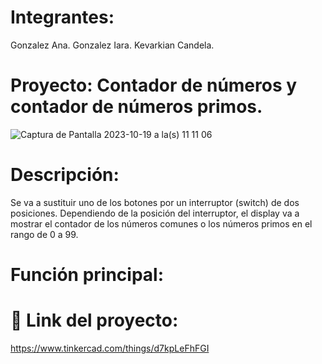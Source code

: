 # Integrantes:
Gonzalez Ana.
Gonzalez Iara.
Kevarkian Candela.
# Proyecto: Contador de números y contador de números primos.
![Captura de Pantalla 2023-10-19 a la(s) 11 11 06](https://github.com/iaragonzalezzz/Parcial-SPD.-2/assets/123982656/810268d1-32fd-4e4d-809f-30d81dc2ef12)
# Descripción:
Se va a sustituir uno de los botones por un interruptor (switch) de dos posiciones.
Dependiendo de la posición del interruptor, el display va a mostrar el contador de los números comunes o los números primos en el rango de 0 a 99.
# Función principal:

# 🫡 Link del proyecto:
https://www.tinkercad.com/things/d7kpLeFhFGI

